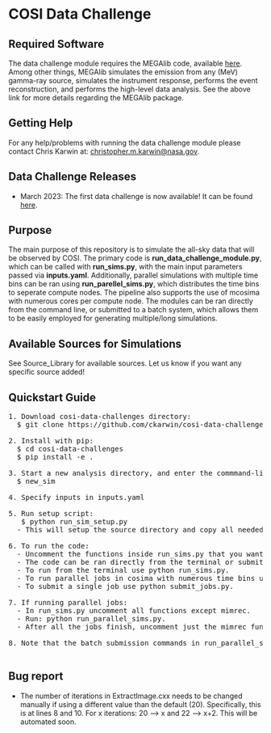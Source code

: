 # COSI Data Challenge

## Required Software <br />
The data challenge module requires the MEGAlib code, available [here](http://megalibtoolkit.com/home.html). Among other things, MEGAlib simulates the emission from any (MeV) gamma-ray source, simulates the instrument response, performs the event reconstruction, and performs the high-level data analysis. See the above link for more details regarding the MEGAlib package.   

## Getting Help <br />
For any help/problems with running the data challenge module please contact Chris Karwin at: christopher.m.karwin@nasa.gov. 

## Data Challenge Releases <br />
* March 2023: The first data challenge is now available! It can be found [here](https://github.com/cositools/cosi-data-challenge-1.git).

## Purpose <br />
The main purpose of this repository is to simulate the all-sky data that will be observed by COSI. The primary code is **run_data_challenge_module.py**, which can be called with **run_sims.py**, with the main input parameters passed via **inputs.yaml**. Additionally, parallel simulations with multiple time bins can be ran using **run_parellel_sims.py**, which distributes the time bins to seperate compute nodes. The pipeline also supports the use of mcosima with numerous cores per compute node. The modules can be ran directly from the command line, or submitted to a batch system, which allows them to be easily employed for generating multiple/long simulations. 

## Available Sources for Simulations <br />
See Source_Library for available sources. Let us know if you want any specific source added!

## Quickstart Guide <br /> 
<pre>
1. Download cosi-data-challenges directory:
  $ git clone https://github.com/ckarwin/cosi-data-challenges.git

2. Install with pip:
  $ cd cosi-data-challenges
  $ pip install -e .

3. Start a new analysis directory, and enter the commmand-line prompt:
  $ new_sim
   
4. Specify inputs in inputs.yaml </b>
     
5. Run setup script: 
   $ python run_sim_setup.py
  - This will setup the source directory and copy all needed files for running the code.
  
6. To run the code:  </b>
  - Uncomment the functions inside run_sims.py that you want to run.
  - The code can be ran directly from the terminal or submitted to a batch system.
  - To run from the terminal use python run_sims.py.
  - To run parallel jobs in cosima with numerous time bins use python run_parallel_sims.py. 
  - To submit a single job use python submit_jobs.py. 

7. If running parallel jobs:
  - In run_sims.py uncomment all functions except mimrec.
  - Run: python run_parallel_sims.py.  
  - After all the jobs finish, uncomment just the mimrec function in run_sims.py, then run: python submit_jobs.py.

8. Note that the batch submission commands in run_parallel_sims.py and submit_jobs.py may need to be modified based on the user's specific batch system.

</pre>

## Bug report <br />
* The number of iterations in ExtractImage.cxx needs to be changed manually if using a different value than the default (20). Specifically, this is at lines 8 and 10. For x iterations: 20 --> x and 22 --> x+2. This will be automated soon.  
